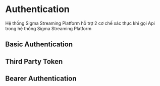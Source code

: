 # Authentication

Hệ thống Sigma Streaming Platform hỗ trợ 2 cơ chế xác thực khi gọi Api trong hệ thống Sigma Streaming Platform

## Basic Authentication

## Third Party Token

## Bearer Authentication